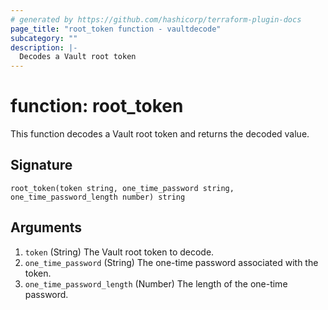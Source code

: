 ```yaml
---
# generated by https://github.com/hashicorp/terraform-plugin-docs
page_title: "root_token function - vaultdecode"
subcategory: ""
description: |-
  Decodes a Vault root token
---
```


# function: root_token

This function decodes a Vault root token and returns the decoded value.



## Signature

<!-- signature generated by tfplugindocs -->
```text
root_token(token string, one_time_password string, one_time_password_length number) string
```

## Arguments

<!-- arguments generated by tfplugindocs -->
1. `token` (String) The Vault root token to decode.
1. `one_time_password` (String) The one-time password associated with the token.
1. `one_time_password_length` (Number) The length of the one-time password.

